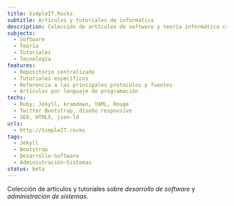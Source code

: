 ```yaml
---
title: SimpleIT.Rocks
subtitle: Artículos y tutoriales de informática
description: Colección de artículos de software y teoría informática categorizados por lenguaje programación
subjects:
  - Software
  - Teoría
  - Tutoriales
  - Tecnología
features:
  - Repositorio centralizado
  - Tutoriales específicos
  - Referencia a los principales protocolos y fuentes
  - Artículos por lenguaje de programación
techs:
  - Ruby; Jekyll, kramdown, YAML, Rouge
  - Twitter Bootstrap, diseño responsive
  - SEO, HTML5, json-ld
urls:
  - http://SimpleIT.rocks
tags: 
  - Jekyll
  - Bootstrap
  - Desarrollo-Software
  - Administración-Sistemas
status: beta
---
```


Colección de artículos y tutoriales sobre _desarrollo de software_ y _administración de sistemas_.
